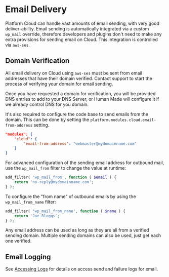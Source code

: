 # Email Delivery

Platform Cloud can handle vast amounts of email sending, with very good deliver-ability. Email sending is automatically integrated via a custom `wp_mail` override, therefore developers and plugins don't need to make any extra provisions for sending email on Cloud. This integration is controlled via `aws-ses`.

## Domain Verification

All email delivery on Cloud using `aws-ses` must be sent from email addresses that have their domain verified. Contact support to start the process of verifying your domain for email sending.

Once you have requested a domain for verification, you will be provided DNS entries to add to your DNS Server, or Human Made will configure it if we already control DNS for you domain.

It's also required to configure the code base to send emails from the domain. This can be done by setting the `platform.modules.cloud.email-from-address` setting.

```json
"modules": {
	"cloud": {
		"email-from-address": "webmaster@mydomainname.com"
	}
}
```

For advanced configuration of the sending email address for outbound mail, use the `wp_mail_from` filter to change the value at runtime:

```php
add_filter( 'wp_mail_from', function ( $email ) {
	return 'no-reply@mydomainname.com';
} );
```

To configure the "from name" of outbound emails by using the `wp_mail_from_name` filter:

```php
add_filter( 'wp_mail_from_name', function ( $name ) {
	return 'Joe Bloggs';
} );
```

Any email address can be used as long as they are all from a verified sending domain. Multiple sending domains can also be used, just get each one verified.

## Email Logging

See [Accessing Logs](./logs) for details on access send and failure logs for email.
